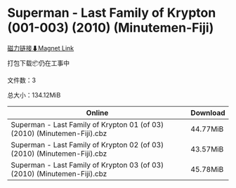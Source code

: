 # Superman - Last Family of Krypton (001-003) (2010) (Minutemen-Fiji)

[磁力链接⬇Magnet Link](magnet:?xt=urn:btih:e90a2dca7929900b21e32f708ac5f2ddf8ee0843&dn=Superman%20-%20Last%20Family%20of%20Krypton%20%28001-003%29%20%282010%29%20%28Minutemen-Fiji%29)

打包下载📦仍在工事中

文件数：3

总大小：134.12MiB

Online | Download
--- | ---
Superman - Last Family of Krypton 01 (of 03) (2010) (Minutemen-Fiji).cbz | 44.77MiB
Superman - Last Family of Krypton 02 (of 03) (2010) (Minutemen-Fiji).cbz | 43.57MiB
Superman - Last Family of Krypton 03 (of 03) (2010) (Minutemen-Fiji).cbz | 45.78MiB